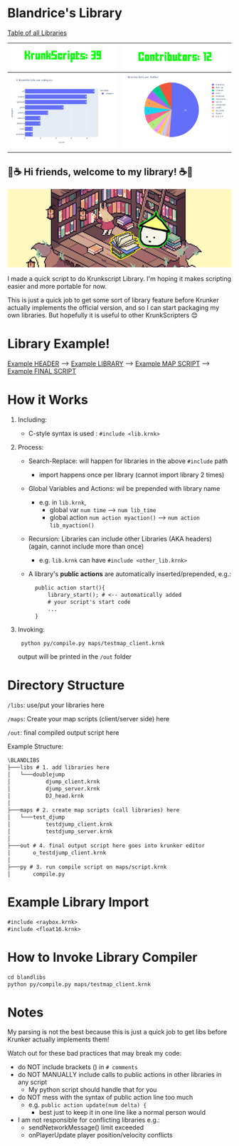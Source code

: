 # Blandrice's Library
[Table of all Libraries](KrunkScriptTable.md)

![](cnt_krunkscript.png?)          |  ![](cnt_contributors.png?)
:-------------------------:|:-------------------------:
![](category.png?)  |  ![](author.png?)


## 📖☕ Hi friends, welcome to my library! ☕📖

<p align="center">
  <img src="blandlib.png?" />
</p>

I made a quick script to do Krunkscript Library. I'm hoping it makes scripting easier and more portable for now.

This is just a quick job to get some sort of library feature before Krunker actually implements the official version, and so I can start packaging my own libraries. But hopefully it is useful to other KrunkScripters 😊




# Library Example!

[Example HEADER](/libs/test/test_header_h.krnk) --> [Example LIBRARY](/libs/test/test_library_c.krnk) --> [Example MAP SCRIPT](/libs/test/test_map_c.krnk) --> [Example FINAL SCRIPT](/libs/test/o_test_map_c.krnk)


# How it Works
1. Including: 
    - C-style syntax is used : `#include <lib.krnk>`
2. Process: 
    - Search-Replace: will happen for libraries in the above `#include` path 
        - import happens once per library (cannot import library 2 times)
    - Global Variables and Actions: wil be prepended with library name
        - e.g. in `lib.krnk`, 
            - global var `num time` --> `num lib_time`
            - global action `num action myaction()` --> `num action lib_myaction()`
    - Recursion: Libraries can include other Libraries (AKA headers) (again, cannot include more than once)
        - e.g. `lib.krnk` can have `#include <other_lib.krnk>`

    - A library's **public actions** are automatically inserted/prepended, e.g.:
        
            public action start(){
                library_start(); # <-- automatically added 
                # your script's start code
                ...
            }
            
3. Invoking:
    
        python py/compile.py maps/testmap_client.krnk

    output will be printed in the `/out` folder




# Directory Structure
`/libs`: use/put your libraries here

`/maps`: Create your map scripts (client/server side) here

`/out`: final compiled output script here

Example Structure:

    \BLANDLIBS
    ├───libs # 1. add libraries here
    │   └───doublejump 
    │           djump_client.krnk
    │           djump_server.krnk
    │           DJ_head.krnk
    │
    ├───maps # 2. create map scripts (call libraries) here
    │   └───test_djump
    │           testdjump_client.krnk
    │           testdjump_server.krnk
    │
    ├───out # 4. final output script here goes into krunker editor
    │       o_testdjump_client.krnk
    │
    ├───py # 3. run compile script on maps/script.krnk
    │       compile.py

# Example Library Import

    #include <raybox.krnk> 
    #include <float16.krnk>

# How to Invoke Library Compiler

    cd blandlibs
    python py/compile.py maps/testmap_client.krnk


# Notes
My parsing is not the best because this is just a quick job to get libs before Krunker actually implements them!

Watch out for these bad practices that may break my code:
- do NOT include brackets () in `# comments`
- do NOT MANUALLY include calls to public actions in other libraries in any script
    - My python script should handle that for you
- do NOT mess with the syntax of public action line too much
    - e.g. `public action update(num delta) {`
        - best just to keep it in one line like a normal person would
- I am not responsible for conflicting libraries e.g.:
    - sendNetworkMessage() limit exceeded
    - onPlayerUpdate player position/velocity conflicts